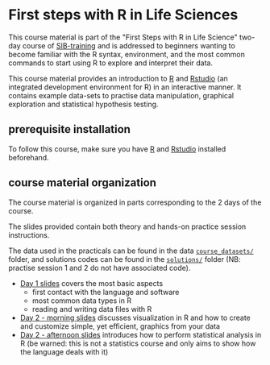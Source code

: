 # First steps with R in Life Sciences

This course material is part of the "First Steps with R in Life Science" two-day course of [SIB-training](https://www.sib.swiss/training/who-can-benefit) and is 
 addressed to beginners wanting to become familiar with the R syntax, environment, and the most common commands to start using R to explore and interpret their data.

This course material provides an introduction to [R](https://www.r-project.org/) and [Rstudio](https://www.rstudio.com/) (an integrated development environment for R) in an interactive manner. 
It contains example data-sets to practise data manipulation, graphical exploration and statistical hypothesis testing.

## prerequisite installation

To follow this course, make sure you have [R](https://www.r-project.org/) and [Rstudio](https://www.rstudio.com/) installed beforehand.

## course material organization

The course material is organized in parts corresponding to the 2 days of the course.

The slides provided contain both theory and hands-on practice session instructions. 

The data used in the practicals can be found in the data [`course_datasets/`](course_datasets/) folder, and
solutions codes can be found in the [`solutions/`](solutions/) folder (NB: practise session 1 and 2 do not have associated code).

 * [Day 1 slides](slides/First-steps-with-R_day1.pdf) covers the most basic aspects
 	* first contact with the language and software
 	* most common data types in R
 	* reading and writing data files with R
 * [Day 2 - morning slides](First-steps-with-R_day2_morning.pdf) discusses visualization in R and how to create and customize simple, yet efficient, graphics from your data
 * [Day 2 - afternoon slides](First-steps-with-R_day2_afternoon.pdf) introduces how to perform statistical analysis in R (be warned: this is not a statistics course and only aims to show how the language deals with it)


